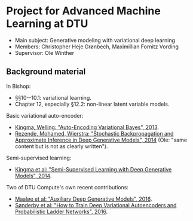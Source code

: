 # Project for Advanced Machine Learning at DTU

* Main subject: Generative modeling with variational deep learning
* Members: Christopher Heje Grønbech, Maximillian Fornitz Vording
* Supervisor: Ole Winther

## Background material ##

In Bishop:

* §§10--10.1: variational learning.
* Chapter 12, especially §12.2: non-linear latent variable models.

Basic variational auto-encoder:

* [Kingma, Welling: "Auto-Encoding Variational Bayes", 2013](http://arxiv.org/abs/1312.6114).
* [Rezende, Mohamed, Wierstra: "Stochastic Backpropagation and Approximate Inference in Deep Generative Models", 2014](http://arxiv.org/abs/1401.4082) (Ole: "same content but is not as clearly written").

Semi-supervised learning:

* [Kingma et al: "Semi-Supervised Learning with Deep Generative Models", 2014](http://arxiv.org/abs/1406.5298).

Two of DTU Compute's own recent contributions:

* [Maaløe et al: "Auxiliary Deep Generative Models", 2016](http://arxiv.org/abs/1602.05473).
* [Sønderby et al: "How to Train Deep Variational Autoencoders and Probabilistic Ladder Networks", 2016](http://arxiv.org/abs/1602.02282).
